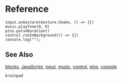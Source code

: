 # Reference

```namespaces
input.onGesture(Gesture.Shake, () => {})
music.playTone(0, 0)
pins.pulseDuration()
control.runInBackground(() => {})
console.log("");
```

## See Also

[blocks](/blocks), [JavaScript](/javascript), [input](/reference/input), [music](/reference/music), [control](/reference/control), [pins](/reference/pins), [console](/reference/console)

```package
brainpad
```